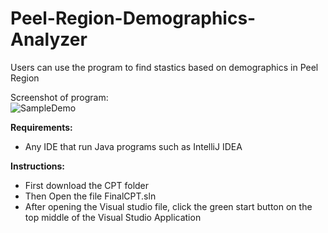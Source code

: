# Peel-Region-Demographics-Analyzer
Users can use the program to find stastics based on demographics in Peel Region

Screenshot of program:
<br />![SampleDemo](https://user-images.githubusercontent.com/69814148/105614815-d9c6dc80-5d99-11eb-9ffa-8c0f44282619.png)

__Requirements:__ 
- Any IDE that run Java programs such as IntelliJ IDEA 

 __Instructions:__
- First download the CPT folder
- Then Open the file FinalCPT.sln
- After opening the Visual studio file, click the green start button on the top middle of the Visual Studio Application

